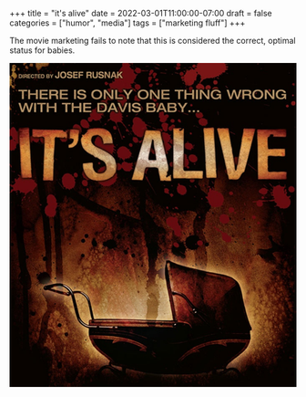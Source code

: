 +++
title = "it's alive"
date = 2022-03-01T11:00:00-07:00
draft = false
categories = ["humor", "media"]
tags = ["marketing fluff"]
+++

The movie marketing fails to note that this is considered the correct, optimal status for babies.

![](./alive.png)
